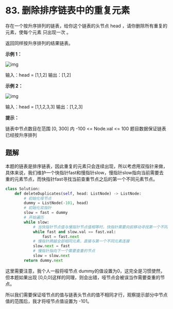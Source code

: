 # 83. 删除排序链表中的重复元素

存在一个按升序排列的链表，给你这个链表的头节点 head ，请你删除所有重复的元素，使每个元素 只出现一次 。

返回同样按升序排列的结果链表。

 

**示例 1：**

![img](https://assets.leetcode.com/uploads/2021/01/04/list1.jpg)

输入：head = [1,1,2]
输出：[1,2]

**示例 2：**

![img](https://assets.leetcode.com/uploads/2021/01/04/list2.jpg)

输入：head = [1,1,2,3,3]
输出：[1,2,3]

**提示：**

链表中节点数目在范围 [0, 300] 内
-100 <= Node.val <= 100
题目数据保证链表已经按升序排列

## 题解

本题的链表是排序链表，因此重复的元素只会连续出现，所以考虑用双指针来做，具体来说，我们维护一个快指针fast和慢指针slow，慢指针slow指向当前需要去重的元素节点，而快指针fast寻找当前查重节点之后的第一个不同元素节点。

```python
class Solution:
    def deleteDuplicates(self, head: ListNode) -> ListNode:
        # 初始化哑节点
        dummy = ListNode(-101, head)
        # 初始化双指针
        slow = fast = dummy
        # 开始遍历
        while slow:
            # 当快指针节点值与慢指针节点值相等时，快指针需要向前移动寻找第一个不同节点
            while fast and slow.val == fast.val:
                fast = fast.next
            # 慢指针跨越全部相同元素，直接与第一个不同元素连接
            slow.next = fast
            # 慢指针指向下一个需要查重的节点
            slow = slow.next
        return dummy.next
```

这里需要注意，我个人一般将哑节点 dummy的值设置为0，这完全是习惯使然，但本题如果出现 [0,0,0]这样的同理，则会出错，哑节点会被误当作需要查重的节点。

所以我们需要保证哑节点的值与链表头节点的值不相同才行，观察提示部分中节点值的范围后，我才将哑节点值设置为 -101。